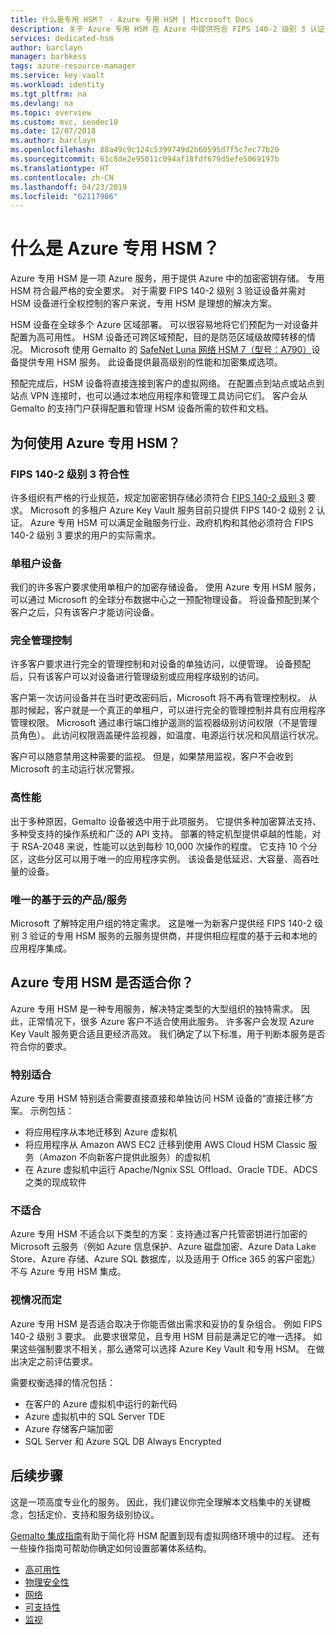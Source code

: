 ```yaml
---
title: 什么是专用 HSM？ - Azure 专用 HSM | Microsoft Docs
description: 关于 Azure 专用 HSM 在 Azure 中提供符合 FIPS 140-2 级别 3 认证的密钥存储功能的概述
services: dedicated-hsm
author: barclayn
manager: barbkess
tags: azure-resource-manager
ms.service: key-vault
ms.workload: identity
ms.tgt_pltfrm: na
ms.devlang: na
ms.topic: overview
ms.custom: mvc, seodec18
ms.date: 12/07/2018
ms.author: barclayn
ms.openlocfilehash: 88a49c9c124c5399749d2b60595d7f5c7ec77b20
ms.sourcegitcommit: 61c8de2e95011c094af18fdf679d5efe5069197b
ms.translationtype: HT
ms.contentlocale: zh-CN
ms.lasthandoff: 04/23/2019
ms.locfileid: "62117986"
---
```

# <a name="what-is-azure-dedicated-hsm"></a>什么是 Azure 专用 HSM？

Azure 专用 HSM 是一项 Azure 服务，用于提供 Azure 中的加密密钥存储。 专用 HSM 符合最严格的安全要求。 对于需要 FIPS 140-2 级别 3 验证设备并需对 HSM 设备进行全权控制的客户来说，专用 HSM 是理想的解决方案。 

 HSM 设备在全球多个 Azure 区域部署。 可以很容易地将它们预配为一对设备并配置为高可用性。 HSM 设备还可跨区域预配，目的是防范区域级故障转移的情况。 Microsoft 使用 Gemalto 的 [SafeNet Luna 网络 HSM 7（型号：A790）](https://safenet.gemalto.com/data-encryption/hardware-security-modules-hsms/safenet-network-hsm/)设备提供专用 HSM 服务。 此设备提供最高级别的性能和加密集成选项。 

预配完成后，HSM 设备将直接连接到客户的虚拟网络。 在配置点到站点或站点到站点 VPN 连接时，也可以通过本地应用程序和管理工具访问它们。 客户会从 Gemalto 的支持门户获得配置和管理 HSM 设备所需的软件和文档。

## <a name="why-use-azure-dedicated-hsm"></a>为何使用 Azure 专用 HSM？

### <a name="fips-140-2-level-3-compliance"></a>FIPS 140-2 级别 3 符合性

许多组织有严格的行业规范，规定加密密钥存储必须符合 [FIPS 140-2 级别 3](https://csrc.nist.gov/publications/detail/fips/140/2/final) 要求。 Microsoft 的多租户 Azure Key Vault 服务目前只提供 FIPS 140-2 级别 2 认证。 Azure 专用 HSM 可以满足金融服务行业、政府机构和其他必须符合 FIPS 140-2 级别 3 要求的用户的实际需求。

### <a name="single-tenant-devices"></a>单租户设备

我们的许多客户要求使用单租户的加密存储设备。 使用 Azure 专用 HSM 服务，可以通过 Microsoft 的全球分布数据中心之一预配物理设备。 将设备预配到某个客户之后，只有该客户才能访问设备。

### <a name="full-administrative-control"></a>完全管理控制

许多客户要求进行完全的管理控制和对设备的单独访问，以便管理。 设备预配后，只有该客户可以对设备进行管理级别或应用程序级别的访问。

 客户第一次访问设备并在当时更改密码后，Microsoft 将不再有管理控制权。 从那时候起，客户就是一个真正的单租户，可以进行完全的管理控制并具有应用程序管理权限。 Microsoft 通过串行端口维护遥测的监视器级别访问权限（不是管理员角色）。 此访问权限涵盖硬件监视器，如温度、电源运行状况和风扇运行状况。 
 
 客户可以随意禁用这种需要的监视。 但是，如果禁用监视，客户不会收到 Microsoft 的主动运行状况警报。

### <a name="high-performance"></a>高性能

出于多种原因，Gemalto 设备被选中用于此项服务。 它提供多种加密算法支持、多种受支持的操作系统和广泛的 API 支持。 部署的特定机型提供卓越的性能，对于 RSA-2048 来说，性能可以达到每秒 10,000 次操作的程度。 它支持 10 个分区，这些分区可以用于唯一的应用程序实例。 该设备是低延迟、大容量、高吞吐量的设备。

### <a name="unique-cloud-based-offering"></a>唯一的基于云的产品/服务

Microsoft 了解特定用户组的特定需求。 这是唯一为新客户提供经 FIPS 140-2 级别 3 验证的专用 HSM 服务的云服务提供商，并提供相应程度的基于云和本地的应用程序集成。

## <a name="is-azure-dedicated-hsm-right-for-you"></a>Azure 专用 HSM 是否适合你？

Azure 专用 HSM 是一种专用服务，解决特定类型的大型组织的独特需求。 因此，正常情况下，很多 Azure 客户不适合使用此服务。 许多客户会发现 Azure Key Vault 服务更合适且更经济高效。 我们确定了以下标准，用于判断本服务是否符合你的要求。

### <a name="best-fit"></a>特别适合

Azure 专用 HSM 特别适合需要直接直接和单独访问 HSM 设备的“直接迁移”方案。 示例包括：

- 将应用程序从本地迁移到 Azure 虚拟机
- 将应用程序从 Amazon AWS EC2 迁移到使用 AWS Cloud HSM Classic 服务（Amazon 不向新客户提供此服务）的虚拟机
- 在 Azure 虚拟机中运行 Apache/Ngnix SSL Offload、Oracle TDE、ADCS 之类的现成软件 

### <a name="not-a-fit"></a>不适合

Azure 专用 HSM 不适合以下类型的方案：支持通过客户托管密钥进行加密的 Microsoft 云服务（例如 Azure 信息保护、Azure 磁盘加密、Azure Data Lake Store、Azure 存储、Azure SQL 数据库，以及适用于 Office 365 的客户密匙）不与 Azure 专用 HSM 集成。

### <a name="it-depends"></a>视情况而定

Azure 专用 HSM 是否适合取决于你能否做出需求和妥协的复杂组合。 例如 FIPS 140-2 级别 3 要求。 此要求很常见，且专用 HSM 目前是满足它的唯一选择。 如果这些强制要求不相关，那么通常可以选择 Azure Key Vault 和专用 HSM。 在做出决定之前评估要求。

需要权衡选择的情况包括： 

- 在客户的 Azure 虚拟机中运行的新代码
- Azure 虚拟机中的 SQL Server TDE
- Azure 存储客户端加密
- SQL Server 和 Azure SQL DB Always Encrypted

## <a name="next-steps"></a>后续步骤

这是一项高度专业化的服务。 因此，我们建议你完全理解本文档集中的关键概念，包括定价、支持和服务级别协议。 

[Gemalto 集成指南](https://safenet.gemalto.com/partners/microsoft/)有助于简化将 HSM 配置到现有虚拟网络环境中的过程。 还有一些操作指南可帮助你确定如何设置部署体系结构。

* [高可用性](high-availability.md)
* [物理安全性](physical-security.md)
* [网络](networking.md)
* [可支持性](supportability.md)
* [监视](monitoring.md)
